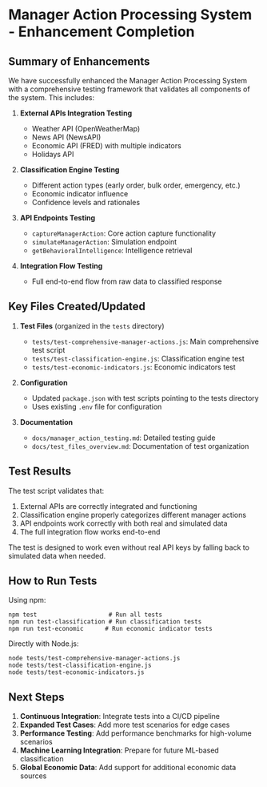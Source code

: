 # Manager Action Processing System - Enhancement Completion

## Summary of Enhancements

We have successfully enhanced the Manager Action Processing System with a comprehensive testing framework that validates all components of the system. This includes:

1. **External APIs Integration Testing**
   - Weather API (OpenWeatherMap)
   - News API (NewsAPI)
   - Economic API (FRED) with multiple indicators
   - Holidays API

2. **Classification Engine Testing**
   - Different action types (early order, bulk order, emergency, etc.)
   - Economic indicator influence
   - Confidence levels and rationales

3. **API Endpoints Testing**
   - `captureManagerAction`: Core action capture functionality
   - `simulateManagerAction`: Simulation endpoint
   - `getBehavioralIntelligence`: Intelligence retrieval

4. **Integration Flow Testing**
   - Full end-to-end flow from raw data to classified response

## Key Files Created/Updated

1. **Test Files** (organized in the `tests` directory)
   - `tests/test-comprehensive-manager-actions.js`: Main comprehensive test script
   - `tests/test-classification-engine.js`: Classification engine test
   - `tests/test-economic-indicators.js`: Economic indicators test

2. **Configuration**
   - Updated `package.json` with test scripts pointing to the tests directory
   - Uses existing `.env` file for configuration

3. **Documentation**
   - `docs/manager_action_testing.md`: Detailed testing guide
   - `docs/test_files_overview.md`: Documentation of test organization

## Test Results

The test script validates that:

1. External APIs are correctly integrated and functioning
2. Classification engine properly categorizes different manager actions
3. API endpoints work correctly with both real and simulated data
4. The full integration flow works end-to-end

The test is designed to work even without real API keys by falling back to simulated data when needed.

## How to Run Tests

Using npm:
```
npm test                    # Run all tests
npm run test-classification # Run classification tests
npm run test-economic      # Run economic indicator tests
```

Directly with Node.js:
```
node tests/test-comprehensive-manager-actions.js
node tests/test-classification-engine.js
node tests/test-economic-indicators.js
```

## Next Steps

1. **Continuous Integration**: Integrate tests into a CI/CD pipeline
2. **Expanded Test Cases**: Add more test scenarios for edge cases
3. **Performance Testing**: Add performance benchmarks for high-volume scenarios
4. **Machine Learning Integration**: Prepare for future ML-based classification
5. **Global Economic Data**: Add support for additional economic data sources
